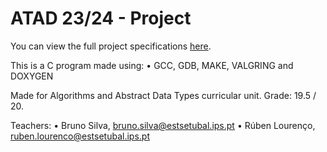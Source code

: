# ATAD 23/24 - Project

You can view the full project specifications [here](atad-c/enunciado.pdf).

This is a C program made using:
• GCC, GDB, MAKE, VALGRING and DOXYGEN

Made for Algorithms and Abstract Data Types curricular unit. 
Grade: 19.5 / 20.

Teachers: 
• Bruno Silva, bruno.silva@estsetubal.ips.pt
• Rúben Lourenço, ruben.lourenco@estsetubal.ips.pt
